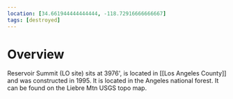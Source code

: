 ```yaml
---
location: [34.661944444444444, -118.72916666666667]
tags: [destroyed]
---
```


# Overview

Reservoir Summit (LO site) sits at 3976', is located in [[Los Angeles County]] and was constructed in 1995. It is located in the Angeles national forest. It can be found on the Liebre Mtn USGS topo map.

